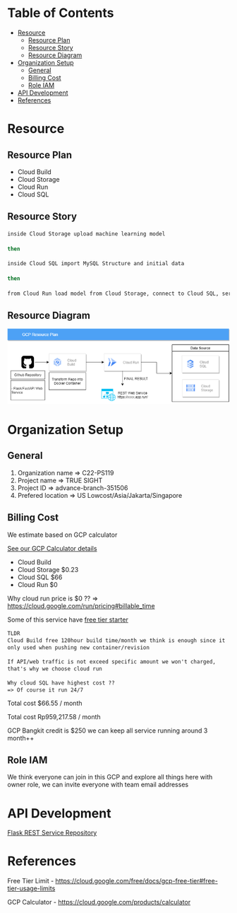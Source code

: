 Table of Contents
=================

  * [Resource](#resource)
    * [Resource Plan](#resource-plan)
    * [Resource Story](#resource-story)
    * [Resource Diagram](#resource-diagram)
  * [Organization Setup](#organization-setup)
    * [General](#general)
    * [Billing Cost](#billing-cost)
    * [Role IAM](#role-iam)
  * [API Development](#api-development)
  * [References](#references)

# Resource

## Resource Plan
- Cloud Build
- Cloud Storage
- Cloud Run
- Cloud SQL

## Resource Story
```bash
inside Cloud Storage upload machine learning model

then

inside Cloud SQL import MySQL Structure and initial data

then

from Cloud Run load model from Cloud Storage, connect to Cloud SQL, serve REST API, do predict request
```

## Resource Diagram
![Diagram](https://raw.githubusercontent.com/C22-PS119/api-true-sight/main/GCP.png)

# Organization Setup

## General
1. Organization name => C22-PS119
2. Project name => TRUE SIGHT
3. Project ID => advance-branch-351506
4. Prefered location => US Lowcost/Asia/Jakarta/Singapore

## Billing Cost
We estimate based on GCP calculator

[See our GCP Calculator details](https://cloud.google.com/products/calculator/#id=98cce779-e7d3-4d5b-b340-d9c99eb8fe9c)

- Cloud Build
- Cloud Storage $0.23
- Cloud SQL $66
- Cloud Run $0

Why cloud run price is $0 ??
=> https://cloud.google.com/run/pricing#billable_time

Some of this service have [free tier starter](https://cloud.google.com/free/docs/gcp-free-tier#free-tier-usage-limits)

```
TLDR
Cloud Build free 120hour build time/month we think is enough since it only used when pushing new container/revision

If API/web traffic is not exceed specific amount we won't charged, that's why we choose cloud run

Why cloud SQL have highest cost ??
=> Of course it run 24/7
```


Total cost $66.55 / month

Total cost Rp959,217.58 / month

GCP Bangkit credit is $250 we can keep all service running around 3 month++

## Role IAM
We think everyone can join in this GCP and explore all things here with owner role, we can invite everyone with team email addresses

# API Development
[Flask REST Service Repository](https://github.com/C22-PS119/flask_true_sight)

# References

Free Tier Limit - https://cloud.google.com/free/docs/gcp-free-tier#free-tier-usage-limits

GCP Calculator - https://cloud.google.com/products/calculator

